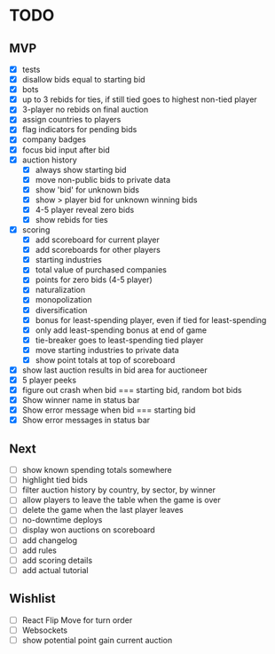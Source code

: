 # TODO

## MVP

- [x] tests
- [x] disallow bids equal to starting bid
- [x] bots
- [x] up to 3 rebids for ties, if still tied goes to highest non-tied player
- [x] 3-player no rebids on final auction
- [x] assign countries to players
- [x] flag indicators for pending bids
- [x] company badges
- [x] focus bid input after bid
- [x] auction history
  - [x] always show starting bid
  - [x] move non-public bids to private data
  - [x] show 'bid' for unknown bids
  - [x] show > player bid for unknown winning bids
  - [x] 4-5 player reveal zero bids
  - [x] show rebids for ties
- [x] scoring
  - [x] add scoreboard for current player
  - [x] add scoreboards for other players
  - [x] starting industries
  - [x] total value of purchased companies
  - [x] points for zero bids (4-5 player)
  - [x] naturalization
  - [x] monopolization
  - [x] diversification
  - [x] bonus for least-spending player, even if tied for least-spending
  - [x] only add least-spending bonus at end of game
  - [x] tie-breaker goes to least-spending tied player
  - [x] move starting industries to private data
  - [x] show point totals at top of scoreboard
- [x] show last auction results in bid area for auctioneer
- [x] 5 player peeks
- [x] figure out crash when bid === starting bid, random bot bids
- [x] Show winner name in status bar
- [x] Show error message when bid === starting bid
- [x] Show error messages in status bar

## Next

- [ ] show known spending totals somewhere
- [ ] highlight tied bids
- [ ] filter auction history by country, by sector, by winner
- [ ] allow players to leave the table when the game is over
- [ ] delete the game when the last player leaves
- [ ] no-downtime deploys
- [ ] display won auctions on scoreboard
- [ ] add changelog
- [ ] add rules
- [ ] add scoring details
- [ ] add actual tutorial

## Wishlist

- [ ] React Flip Move for turn order
- [ ] Websockets
- [ ] show potential point gain current auction

